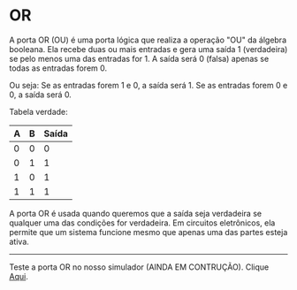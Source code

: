 # OR

A porta OR (OU) é uma porta lógica que realiza a operação "OU" da álgebra booleana. Ela recebe duas ou mais entradas e gera uma saída 1 (verdadeira) se pelo menos uma das entradas for 1. A saída será 0 (falsa) apenas se todas as entradas forem 0.

Ou seja:
Se as entradas forem 1 e 0, a saída será 1.
Se as entradas forem 0 e 0, a saída será 0.

Tabela verdade:

| A | B | Saída |
|---|---|-------|
| 0 | 0 |   0   |
| 0 | 1 |   1   |
| 1 | 0 |   1   |
| 1 | 1 |   1   |

A porta OR é usada quando queremos que a saída seja verdadeira se qualquer uma das condições for verdadeira. Em circuitos eletrônicos, ela permite que um sistema funcione mesmo que apenas uma das partes esteja ativa.

---

Teste a porta OR no nosso simulador (AINDA EM CONTRUÇÃO). Clique [Aqui](https://umbarril.github.io/logic-simulator).
